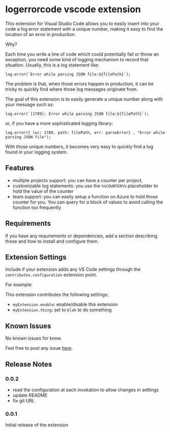 # logerrorcode vscode extension

This extension for Visual Studio Code allows you to easily insert into your code a log error statement with a unique number,
making it easy to find the location of an error in production.

Why?

Each time you write a line of code which could potentially fail or throw an exception, you need some kind of logging mechanism
to record that situation. Usually, this is a log statement like:
```
log.error(`Error while parsing JSON file:${filePath}`);
```

The problem is that, when those errors happen in production, it can be tricky to quickly find where those log messages originate from.

The goal of this extension is to easily generate a unique number along with your message such as:

```
log.error(`[1789]: Error while parsing JSON file:${filePath}`);
```
or, if you have a more sophisticated logging library:
```
log.error({ loc: 1789, path: filePath, err: parseError} , "Error while parsing JSON file");
```

With those unique numbers, it becomes very easy to quickly find a log found in your logging system.

## Features

- multiple projects support: you can have a counter per project,
- customizable log statements: you use the `%%COUNTER%%` placeholder to hold the value of the counter
- team support: you can easily setup a function on Azure to hold those counter for you. You can query for a block of values to avoid calling the function too frequently

## Requirements

If you have any requirements or dependencies, add a section describing those and how to install and configure them.

## Extension Settings

Include if your extension adds any VS Code settings through the `contributes.configuration` extension point.

For example:

This extension contributes the following settings:

* `myExtension.enable`: enable/disable this extension
* `myExtension.thing`: set to `blah` to do something

## Known Issues

No known issues for know.

Feel free to post any issue [here](https://github.com/pcarion/vscode-logerrorcode/issues).

## Release Notes

### 0.0.2

* read the configuration at each invokation to allow changes in settings
* update README
* fix git URL


### 0.0.1

Initial release of the extension

